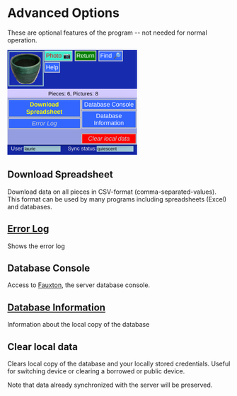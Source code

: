 # Advanced Options

These are optional features of the program -- not needed for normal operation.

![](Administration.png)

## Download Spreadsheet

Download data on all pieces in CSV-format (comma-separated-values). This format can be used by many programs including spreadsheets (Excel) and databases.

## [Error Log](ErrorLog.md)

Shows the error log

## Database Console

Access to [Fauxton](https://docs.couchdb.org/en/stable/fauxton/index.html), the server database console. 

## [Database Information](DatabaseInfo.md)

Information about the local copy of the database

## Clear local data
Clears local copy of the database and your locally stored credentials. Useful for switching device or clearing a borrowed or public device.

Note that data already synchronized with the server will be preserved.
